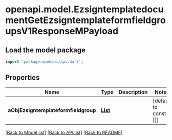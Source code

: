 # openapi.model.EzsigntemplatedocumentGetEzsigntemplateformfieldgroupsV1ResponseMPayload

## Load the model package
```dart
import 'package:openapi/api.dart';
```

## Properties
Name | Type | Description | Notes
------------ | ------------- | ------------- | -------------
**aObjEzsigntemplateformfieldgroup** | [**List<EzsigntemplateformfieldgroupResponseCompound>**](EzsigntemplateformfieldgroupResponseCompound.md) |  | [default to const []]

[[Back to Model list]](../README.md#documentation-for-models) [[Back to API list]](../README.md#documentation-for-api-endpoints) [[Back to README]](../README.md)


